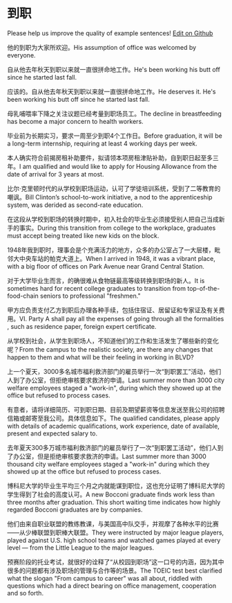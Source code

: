 # 到职

Please help us improve the quality of example sentences! [Edit on Github](https://github.com/jiyushe/jiyu-example-sentence-source/blob/main/chinese/daozhi_1.md)

<p><span class="chinese">他的到职为大家所欢迎。</span><span class="english">His assumption of office was welcomed by everyone.</span></p>

<p><span class="chinese">自从他去年秋天到职以来就一直很拼命地工作。</span><span class="english">He's been working his butt off since he started last fall.</span></p>

<p><span class="chinese">应该的。自从他去年秋天到职以来就一直很拼命地工作。</span><span class="english">He deserves it. He's been working his butt off since he started last fall.</span></p>

<p><span class="chinese">母乳哺喂率下降之关注议题已经考量到职场员工。</span><span class="english">The decline in breastfeeding has become a major concern to health workers.</span></p>

<p><span class="chinese">毕业前为长期实习，要求一周至少到职4个工作日。</span><span class="english">Before graduation, it will be a long-term internship, requiring at least 4 working days per week.</span></p>

<p><span class="chinese">本人确实符合前揭房租补助要件，拟请领本项房租津贴补助，自到职日起至多三年。</span><span class="english">I am qualified and would like to apply for Housing Allowance from the date of arrival for 3 years at most.</span></p>

<p><span class="chinese">比尔·克里顿时代的从学校到职场运动，认可了学徒培训系统，受到了二等教育的嘲讽。</span><span class="english">Bill Clinton’s school-to-work initiative, a nod to the apprenticeship system, was derided as second-rate education.</span></p>

<p><span class="chinese">在这段从学校到职场的转换时期中，初入社会的毕业生必须接受别人把自己当成新手的事实。</span><span class="english">During this transition from college to the workplace, graduates must accept being treated like new kids on the block.</span></p>

<p><span class="chinese">1948年我到职时，理事会是个充满活力的地方，众多的办公室占了一大层楼，毗邻大中央车站的帕克大道上。</span><span class="english">When I arrived in 1948, it was a vibrant place, with a big floor of offices on Park Avenue near Grand Central Station.</span></p>

<p><span class="chinese">对于大学毕业生而言，的确很难从食物链最高等级转换到职场的新人。</span><span class="english">It is sometimes hard for recent college graduates to transition from top-of-the-food-chain seniors to professional "freshmen."</span></p>

<p><span class="chinese">甲方应负责支付乙方到职后办理各种手续，包括住宿证、居留证和专家证及有关费用。</span><span class="english">VI. Party A shall pay all the expenses of going through all the formalities , such as residence paper, foreign expert certificate.</span></p>

<p><span class="chinese">从学校到社会，从学生到职场人，不知道他们的工作和生活发生了哪些新的变化呢？</span><span class="english">From the campus to the realistic society, are there any changes that happen to them and what will be their feeling in working in BLVD?</span></p>

<p><span class="chinese">上一个夏天，3000多名城市福利救济部门的雇员举行一次“到职罢工”活动，他们人到了办公室，但拒绝审核要求救济的申请。</span><span class="english">Last summer more than 3000 city welfare employees staged a "work-in", during which they showed up at the office but refused to process cases.</span></p>

<p><span class="chinese">有意者，请将详细简历、可到职日期、目前及期望薪资等信息发送至我公司的招聘信箱或邮寄至我公司。具体信息如下。</span><span class="english">The qualified candidates, please apply with details of academic qualifications, work experience, date of available, present and expected salary to.</span></p>

<p><span class="chinese">去年夏天300多万城市福利救济部门的雇员举行了一次“到职罢工活动”，他们人到了办公室，但是拒绝审核要求救济的申请。</span><span class="english">Last summer more than 3000 thousand city welfare employees staged a "work-in" during which they showed up at the office but refused to process cases.</span></p>

<p><span class="chinese">博科尼大学的毕业生平均三个月之内就能谋到职位，这也充分证明了博科尼大学的学生得到了社会的高度认可。</span><span class="english">A new Bocconi graduate finds work less than three months after graduation. This short waiting time indicates how highly regarded Bocconi graduates are by companies.</span></p>

<p><span class="chinese">他们由来自职业联盟的教练教课，与美国高中队交手，并观摩了各种水平的比赛——从少棒联盟到职棒大联盟。</span><span class="english">They were instructed by major league players, played against U.S. high school teams and watched games played at every level — from the Little League to the major leagues.</span></p>

<p><span class="chinese">预赛阶段的托业考试，就很好的诠释了“从校园到职场”这一口号的内涵，因为其中很多的问题都有涉及职场的管理与合作等的场景。</span><span class="english">The TOEIC test best clarified what the slogan "From campus to career" was all about, riddled with questions which had a direct bearing on office management, cooperation and so forth.</span></p>

